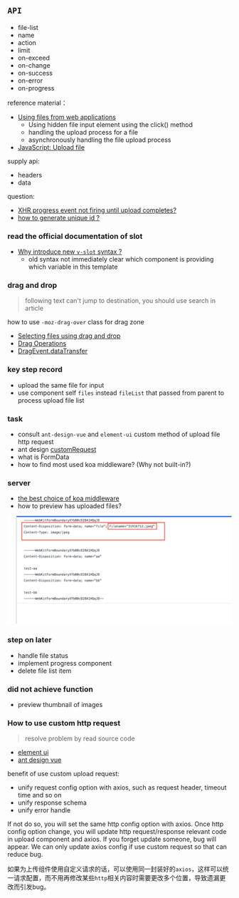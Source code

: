 ## `API`
* file-list
* name
* action
* limit
* on-exceed
* on-change
* on-success
* on-error
* on-progress

reference material：
* [Using files from web applications](https://developer.mozilla.org/en-US/docs/Web/API/File/Using_files_from_web_applications)
  * Using hidden file input element using the click() method
  * handling the upload process for a file
  * asynchronously handling the file upload process
* [JavaScript: Upload file](https://stackoverflow.com/a/51109645/12819402)

supply api: 
* headers
* data

question: 
* [XHR progress event not firing until upload completes?](https://stackoverflow.com/a/39220072/12819402)
* [how to generate unique id ?](https://dev.to/rahmanfadhil/how-to-generate-unique-id-in-javascript-1b13)
### read the official documentation of slot
* [Why introduce new `v-slot` syntax ?](https://github.com/vuejs/rfcs/blob/master/active-rfcs/0001-new-slot-syntax.md) 
  * old syntax not immediately clear which component is providing which variable in this template
  
### drag and drop
> following text can't jump to destination, you should use search in article

how to use `-moz-drag-over` class for drag zone

* [Selecting files using drag and drop](https://developer.mozilla.org/en-US/docs/Web/API/File/Using_files_from_web_applications)
* [Drag Operations](https://developer.mozilla.org/en-US/docs/Web/API/HTML_Drag_and_Drop_API/Drag_operations)
* [DragEvent.dataTransfer](https://developer.mozilla.org/en-US/docs/Web/API/DragEvent/dataTransfer)

### key step record
* upload the same file for input
* use component self `files` instead `fileList` that passed from parent to process upload file list

### task
* consult `ant-design-vue` and `element-ui` custom method of upload file http request
* ant design [customRequest](https://github.com/react-component/upload#customrequest)
* what is FormData
* how to find most used koa middleware? (Why not built-in?)

### server
* [the best choice of koa middleware](https://github.com/koajs/koa/issues/952#issuecomment-290406035)
* how to preview has uploaded files?

![](https://raw.githubusercontent.com/wangkaiwd/drawing-bed/master/20200811110944.png)
### step on later
* handle file status
* implement progress component
* delete file list item

### did not achieve function
* preview thumbnail of images

### How to use custom http request
> resolve problem by read source code
* [element ui](https://github.com/ElemeFE/element/blob/04b5f0d2c042fb1efabaebe40749287761c14a21/packages/upload/src/upload.vue#L156)
* [ant design vue](https://github.com/vueComponent/ant-design-vue/blob/648b026166f1c5c8be806a009953bea4796b7d3a/components/vc-upload/src/AjaxUploader.jsx#L146)

benefit of use custom upload request:
* unify request config option with axios, such as request header, timeout time and so on
* unify response schema
* unify error handle

If not do so, you will set the same http config option with axios. Once http config option change, you will update http request/response relevant code in upload component and axios. If you forget update someone, bug will appear. We can only update axios config if use custom request so that can reduce bug.

如果为上传组件使用自定义请求的话，可以使用同一封装好的`axios`，这样可以统一请求配置，而不用再修改某些`http`相关内容时需要更改多个位置，导致遗漏更改而引发bug。
